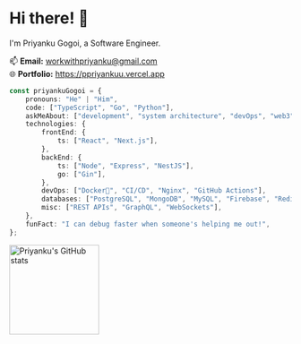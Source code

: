 # Hi there! 👋

I'm Priyanku Gogoi, a Software Engineer.

📫 **Email:** workwithpriyanku@gmail.com <br />
🌐 **Portfolio:** https://ppriyankuu.vercel.app

```typescript
const priyankuGogoi = {
    pronouns: "He" | "Him",
    code: ["TypeScript", "Go", "Python"],
    askMeAbout: ["development", "system architecture", "devOps", "web3"],
    technologies: {
        frontEnd: {
            ts: ["React", "Next.js"],
        },
        backEnd: {
            ts: ["Node", "Express", "NestJS"],
            go: ["Gin"],
        },
        devOps: ["Docker🐳", "CI/CD", "Nginx", "GitHub Actions"],
        databases: ["PostgreSQL", "MongoDB", "MySQL", "Firebase", "Redis"],
        misc: ["REST APIs", "GraphQL", "WebSockets"],
    },
    funFact: "I can debug faster when someone's helping me out!",
};
```

<div>
    <p> 
        <img src="https://github-readme-stats.vercel.app/api?username=ppriyankuu&show_icons=true&theme=midnight-purple" alt="Priyanku's GitHub stats" height="160"> &nbsp; &nbsp; 
    </p> 
</div>
